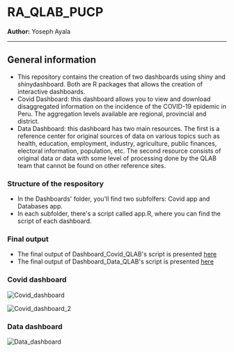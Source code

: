 # RA_QLAB_PUCP
**Author:** Yoseph Ayala

---
## General information
- This repository contains the creation of two dashboards using shiny and shinydashboard. Both are R packages that allows the creation of interactive dashboards.
- Covid Dashboard: this dashboard allows you to view and download disaggregated information on the incidence of the COVID-19 epidemic in Peru. The aggregation levels available are regional, provincial and district.
- Data Dashboard: this dashboard has two main resources. The first is a reference center for original sources of data on various topics such as health, education, employment, industry, agriculture, public finances, electoral information, population, etc. The second resource consists of original data or data with some level of processing done by the QLAB team that cannot be found on other reference sites.

### Structure of the respository 
- In the Dashboards' folder, you'll find two subfolfers: Covid app and Databases app.
- In each subfolder, there's a script called app.R, where you can find the script of each dashboard.

### Final output
- The final output of Dashboard_Covid_QLAB's script is presented [here](https://qlab-pucp.shinyapps.io/PeruCovid/)
- The final output of Dashboard_Data_QLAB's script is presented [here](https://qlab-pucp.shinyapps.io/QLAB-BigData/)

### Covid dashboard
![Covid_dashboard](https://user-images.githubusercontent.com/70246254/170998281-3f6cfe82-3c42-4d01-9f6f-13afe2cf3540.jpg)

![Covid_dashboard_2](https://user-images.githubusercontent.com/70246254/170999148-801f23ed-2deb-49d9-a373-ba8ff1c75c7f.jpg)

### Data dashboard
![Data_dashboard](https://user-images.githubusercontent.com/70246254/170999372-5a6dab36-d926-47ab-ae7e-ef10e6db3ad4.jpg)

